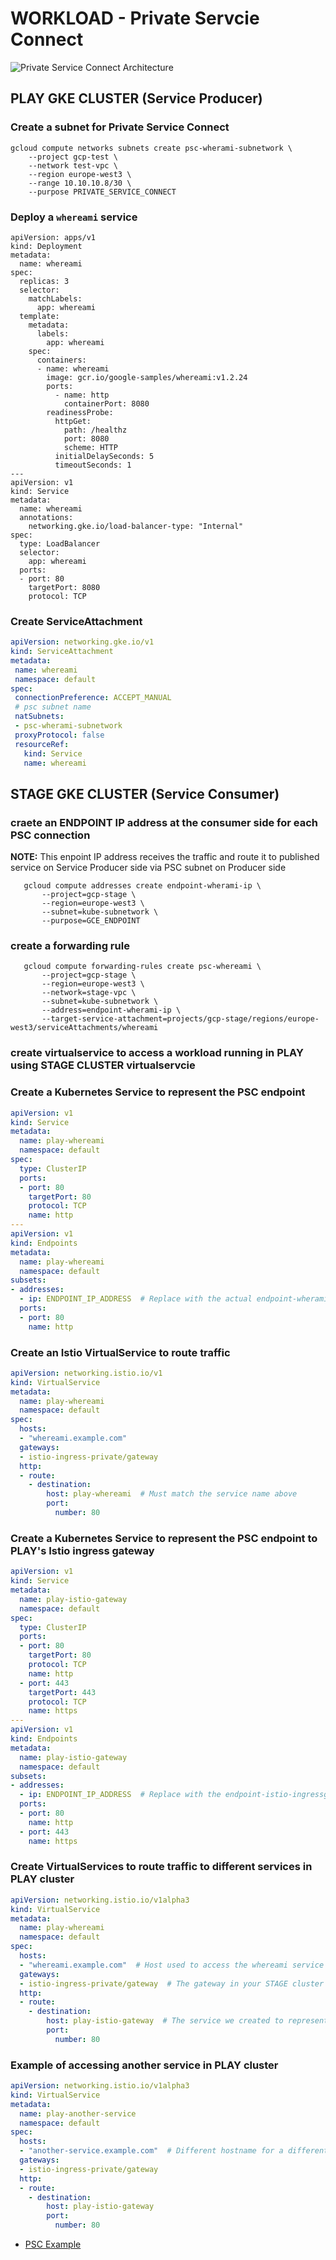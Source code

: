 # WORKLOAD - Private Servcie Connect

![Private Service Connect Architecture](./images/PSC.png "Private Service Connect Architecture")


## PLAY GKE CLUSTER (Service Producer)
### Create a subnet for Private Service Connect 
```shell
gcloud compute networks subnets create psc-wherami-subnetwork \
    --project gcp-test \
    --network test-vpc \
    --region europe-west3 \
    --range 10.10.10.8/30 \
    --purpose PRIVATE_SERVICE_CONNECT
```

### Deploy a `whereami` service
```shell
apiVersion: apps/v1
kind: Deployment
metadata:
  name: whereami
spec:
  replicas: 3
  selector:
    matchLabels:
      app: whereami
  template:
    metadata:
      labels:
        app: whereami
    spec:
      containers:
      - name: whereami
        image: gcr.io/google-samples/whereami:v1.2.24
        ports:
          - name: http
            containerPort: 8080
        readinessProbe:
          httpGet:
            path: /healthz
            port: 8080
            scheme: HTTP
          initialDelaySeconds: 5
          timeoutSeconds: 1
---
apiVersion: v1
kind: Service
metadata:
  name: whereami
  annotations:
    networking.gke.io/load-balancer-type: "Internal"
spec:
  type: LoadBalancer
  selector:
    app: whereami
  ports:
  - port: 80
    targetPort: 8080
    protocol: TCP
```

### Create ServiceAttachment
```yaml
apiVersion: networking.gke.io/v1
kind: ServiceAttachment
metadata:
 name: whereami
 namespace: default
spec:
 connectionPreference: ACCEPT_MANUAL
 # psc subnet name
 natSubnets:
 - psc-wherami-subnetwork
 proxyProtocol: false
 resourceRef:
   kind: Service
   name: whereami
```

## STAGE GKE CLUSTER (Service Consumer)
### craete an ENDPOINT IP address at the consumer side for each PSC connection
**NOTE:** This enpoint IP address receives the traffic and route it to published service on Service Producer side via PSC subnet on Producer side 
```shell
   gcloud compute addresses create endpoint-wherami-ip \
       --project=gcp-stage \
       --region=europe-west3 \
       --subnet=kube-subnetwork \
       --purpose=GCE_ENDPOINT
```

### create a forwarding rule
```shell
   gcloud compute forwarding-rules create psc-whereami \
       --project=gcp-stage \
       --region=europe-west3 \
       --network=stage-vpc \
       --subnet=kube-subnetwork \
       --address=endpoint-wherami-ip \
       --target-service-attachment=projects/gcp-stage/regions/europe-west3/serviceAttachments/whereami
```

### create virtualservice to access a workload running in PLAY using STAGE CLUSTER virtualservcie
### Create a Kubernetes Service to represent the PSC endpoint
```yaml
apiVersion: v1
kind: Service
metadata:
  name: play-whereami
  namespace: default
spec:
  type: ClusterIP
  ports:
  - port: 80
    targetPort: 80
    protocol: TCP
    name: http
---
apiVersion: v1
kind: Endpoints
metadata:
  name: play-whereami
  namespace: default
subsets:
- addresses:
  - ip: ENDPOINT_IP_ADDRESS  # Replace with the actual endpoint-wherami-ip value
  ports:
  - port: 80
    name: http
```

### Create an Istio VirtualService to route traffic
```yaml
apiVersion: networking.istio.io/v1
kind: VirtualService
metadata:
  name: play-whereami
  namespace: default
spec:
  hosts:
  - "whereami.example.com"
  gateways:
  - istio-ingress-private/gateway
  http:
  - route:
    - destination:
        host: play-whereami  # Must match the service name above
        port:
          number: 80
```

### Create a Kubernetes Service to represent the PSC endpoint to PLAY's Istio ingress gateway
```yaml
apiVersion: v1
kind: Service
metadata:
  name: play-istio-gateway
  namespace: default
spec:
  type: ClusterIP
  ports:
  - port: 80
    targetPort: 80
    protocol: TCP
    name: http
  - port: 443
    targetPort: 443
    protocol: TCP
    name: https
---
apiVersion: v1
kind: Endpoints
metadata:
  name: play-istio-gateway
  namespace: default
subsets:
- addresses:
  - ip: ENDPOINT_IP_ADDRESS  # Replace with the endpoint-istio-ingressgateway-private-ip value
  ports:
  - port: 80
    name: http
  - port: 443
    name: https
```

### Create VirtualServices to route traffic to different services in PLAY cluster
```yaml
apiVersion: networking.istio.io/v1alpha3
kind: VirtualService
metadata:
  name: play-whereami
  namespace: default
spec:
  hosts:
  - "whereami.example.com"  # Host used to access the whereami service
  gateways:
  - istio-ingress-private/gateway  # The gateway in your STAGE cluster
  http:
  - route:
    - destination:
        host: play-istio-gateway  # The service we created to represent the PSC endpoint
        port:
          number: 80
```

### Example of accessing another service in PLAY cluster
```yaml
apiVersion: networking.istio.io/v1alpha3
kind: VirtualService
metadata:
  name: play-another-service
  namespace: default
spec:
  hosts:
  - "another-service.example.com"  # Different hostname for a different service
  gateways:
  - istio-ingress-private/gateway
  http:
  - route:
    - destination:
        host: play-istio-gateway
        port:
          number: 80
```

* [PSC Example](https://codelabs.developers.google.com/cloudnet-psc-ilb-gke#0)